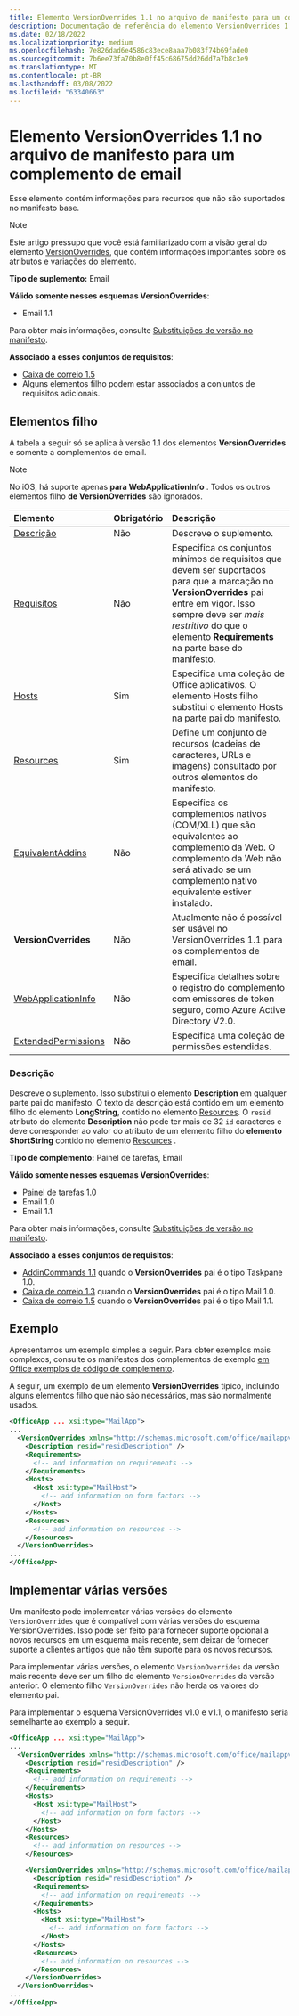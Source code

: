 ```yaml
---
title: Elemento VersionOverrides 1.1 no arquivo de manifesto para um complemento de email
description: Documentação de referência do elemento VersionOverrides 1.1 (email) para Office arquivos XML (manifesto de complementos).
ms.date: 02/18/2022
ms.localizationpriority: medium
ms.openlocfilehash: 7e826dad6e4586c83ece8aaa7b083f74b69fade0
ms.sourcegitcommit: 7b6ee73fa70b8e0ff45c68675dd26dd7a7b8c3e9
ms.translationtype: MT
ms.contentlocale: pt-BR
ms.lasthandoff: 03/08/2022
ms.locfileid: "63340663"
---
```

# <a name="versionoverrides-11-element-in-the-manifest-file-for-a-mail-add-in"></a>Elemento VersionOverrides 1.1 no arquivo de manifesto para um complemento de email

Esse elemento contém informações para recursos que não são suportados no manifesto base.

> [!NOTE]
> Este artigo pressupo que você está familiarizado com a visão geral do elemento [VersionOverrides](versionoverrides.md), que contém informações importantes sobre os atributos e variações do elemento.

**Tipo de suplemento:** Email

**Válido somente nesses esquemas VersionOverrides**:

- Email 1.1

Para obter mais informações, consulte [Substituições de versão no manifesto](../../develop/add-in-manifests.md#version-overrides-in-the-manifest).

**Associado a esses conjuntos de requisitos**:

- [Caixa de correio 1.5](../../reference/objectmodel/requirement-set-1.5/outlook-requirement-set-1.5.md)
- Alguns elementos filho podem estar associados a conjuntos de requisitos adicionais.

## <a name="child-elements"></a>Elementos filho

A tabela a seguir só se aplica à versão 1.1 dos elementos **VersionOverrides** e somente a complementos de email.

> [!NOTE]
> No iOS, há suporte apenas **para WebApplicationInfo** . Todos os outros elementos filho **de VersionOverrides** são ignorados.

|  Elemento |  Obrigatório  |  Descrição  |
|:-----|:-----|:-----|
|  [Descrição](#description)    |  Não   |  Descreve o suplemento. |
|  [Requisitos](requirements.md)  |  Não   |  Especifica os conjuntos mínimos de requisitos que devem ser suportados para que a marcação no **VersionOverrides** pai entre em vigor. Isso sempre deve ser *mais restritivo* do que o elemento **Requirements** na parte base do manifesto.|
|  [Hosts](hosts.md)                |  Sim  |  Especifica uma coleção de Office aplicativos. O elemento Hosts filho substitui o elemento Hosts na parte pai do manifesto.  |
|  [Resources](resources.md)    |  Sim  | Define um conjunto de recursos (cadeias de caracteres, URLs e imagens) consultado por outros elementos do manifesto.|
|  [EquivalentAddins](equivalentaddins.md)    |  Não  | Especifica os complementos nativos (COM/XLL) que são equivalentes ao complemento da Web. O complemento da Web não será ativado se um complemento nativo equivalente estiver instalado.|
|  **VersionOverrides**    |  Não  | Atualmente não é possível ser usável no VersionOverrides 1.1 para os complementos de email. |
|  [WebApplicationInfo](webapplicationinfo.md)    |  Não  | Especifica detalhes sobre o registro do complemento com emissores de token seguro, como Azure Active Directory V2.0. |
|  [ExtendedPermissions](extendedpermissions.md) |  Não  |  Especifica uma coleção de permissões estendidas. |

### <a name="description"></a>Descrição

Descreve o suplemento. Isso substitui o elemento **Description** em qualquer parte pai do manifesto. O texto da descrição está contido em um elemento filho do elemento **LongString**, contido no elemento [Resources](resources.md). O `resid` atributo do elemento **Description** não pode ter mais de 32 `id` caracteres e deve corresponder ao valor do atributo de um elemento filho do **elemento ShortString** contido no elemento [Resources](resources.md) .

**Tipo de complemento:** Painel de tarefas, Email

**Válido somente nesses esquemas VersionOverrides**:

- Painel de tarefas 1.0
- Email 1.0
- Email 1.1

Para obter mais informações, consulte [Substituições de versão no manifesto](../../develop/add-in-manifests.md#version-overrides-in-the-manifest).

**Associado a esses conjuntos de requisitos**:

- [AddinCommands 1.1](../requirement-sets/add-in-commands-requirement-sets.md) quando o **VersionOverrides** pai é o tipo Taskpane 1.0.
- [Caixa de correio 1.3](../../reference/objectmodel/requirement-set-1.3/outlook-requirement-set-1.3.md) quando o **VersionOverrides** pai é o tipo Mail 1.0.
- [Caixa de correio 1.5](../../reference/objectmodel/requirement-set-1.5/outlook-requirement-set-1.5.md) quando o **VersionOverrides** pai é o tipo Mail 1.1.

## <a name="example"></a>Exemplo

Apresentamos um exemplo simples a seguir. Para obter exemplos mais complexos, consulte os manifestos dos complementos de exemplo [em Office exemplos de código de complemento](https://github.com/OfficeDev/PnP-OfficeAddins).

A seguir, um exemplo de um elemento **VersionOverrides** típico, incluindo alguns elementos filho que não são necessários, mas são normalmente usados.

```xml
<OfficeApp ... xsi:type="MailApp">
...
  <VersionOverrides xmlns="http://schemas.microsoft.com/office/mailappversionoverrides/1.1" xsi:type="VersionOverridesV1_1">
    <Description resid="residDescription" />
    <Requirements>
      <!-- add information on requirements -->
    </Requirements>
    <Hosts>
      <Host xsi:type="MailHost">
        <!-- add information on form factors -->
      </Host>
    </Hosts>
    <Resources>
      <!-- add information on resources -->
    </Resources>
  </VersionOverrides>
...
</OfficeApp>
```

## <a name="implementing-multiple-versions"></a>Implementar várias versões

Um manifesto pode implementar várias versões do elemento `VersionOverrides` que é compatível com várias versões do esquema VersionOverrides. Isso pode ser feito para fornecer suporte opcional a novos recursos em um esquema mais recente, sem deixar de fornecer suporte a clientes antigos que não têm suporte para os novos recursos.

Para implementar várias versões, o elemento `VersionOverrides` da versão mais recente deve ser um filho do elemento `VersionOverrides` da versão anterior. O elemento filho `VersionOverrides` não herda os valores do elemento pai.

Para implementar o esquema VersionOverrides v1.0 e v1.1, o manifesto seria semelhante ao exemplo a seguir.

```xml
<OfficeApp ... xsi:type="MailApp">
...
  <VersionOverrides xmlns="http://schemas.microsoft.com/office/mailappversionoverrides" xsi:type="VersionOverridesV1_0">
    <Description resid="residDescription" />
    <Requirements>
      <!-- add information on requirements -->
    </Requirements>
    <Hosts>
      <Host xsi:type="MailHost">
        <!-- add information on form factors -->
      </Host>
    </Hosts>
    <Resources>
      <!-- add information on resources -->
    </Resources>

    <VersionOverrides xmlns="http://schemas.microsoft.com/office/mailappversionoverrides/1.1" xsi:type="VersionOverridesV1_1">
      <Description resid="residDescription" />
      <Requirements>
        <!-- add information on requirements -->
      </Requirements>
      <Hosts>
        <Host xsi:type="MailHost">
          <!-- add information on form factors -->
        </Host>
      </Hosts>
      <Resources>
        <!-- add information on resources -->
      </Resources>
    </VersionOverrides>  
  </VersionOverrides>
...
</OfficeApp>
```
